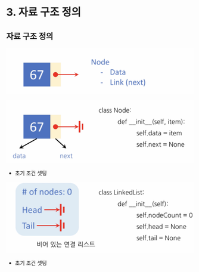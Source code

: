 # 3. 자료 구조 정의

## 자료 구조 정의

![](.gitbook/assets/2019-12-30-9.58.59.png)

![](.gitbook/assets/2019-12-30-9.59.50.png)

* 초기 조건 셋팅

![](.gitbook/assets/2019-12-30-10.00.56.png)

* 초기 조건 셋팅

